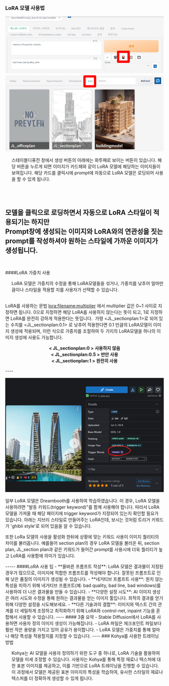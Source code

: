 ### LoRA 모델 사용법
<p align="center">
  <img src="../../img/lora5.png" alt="Generative AI in Architecture">
</p>

<p style="margin-left: 20px;">
스테이블디퓨전 창에서 생성 버튼의 아래에는 화투패로 보이는 버튼이 있습니다. 해당 버튼을 누르게 되면 이미지가 카드패와 같이 LoRA 모델에 해당하는 이미지들이 보여집니다. 해당 카드를 클릭시에 prompt에 자동으로 LoRA 모델은 로딩되어 사용을 할 수 있게 됩니다.

<br><br> 모델을 클릭으로 로딩하면서 자동으로 LoRA 스타일이 적용되기는 하지만<br> Prompt창에 생성되는 이미지와 LoRA와의 연관성을 짓는 prompt를 작성하셔야 원하는 스타일에 가까운 이미지가 생성됩니다. 
<br><br></p>
----
####LoRA 가중치 사용
<p style="margin-left: 20px;">
 LoRA 모델은 가중치의 수정을 통해 LoRA모델들을 섞거나, 가중치를 낮추어 얼마만큼이나 스타일을 적용할 지를 사용자가 선택할 수 있습니다.<br><br>

 LoRA를 사용하는 문법 <lora:filename:multiplier> 에서 multiplier 값은 0~1 사이로 지정하면 됩니다. 0으로 지정하면 해당 LoRA를 사용하지 않는다는 뜻이 되고, 1로 지정하면 LoRA를 완전히 강하게 적용한다는 뜻입니다.  가령 <JL_sectionplan:1>로 되어 있는 수치를 <JL_sectionplan:0.1> 로 낮추어 적용한다면 0.1 만큼의 LoRA모델이 이미지 생성에 적용되며, 이런 식으로 가중치를 조절하여 두 가지의 LoRA모델을 하나의 이미지 생성에 사용도 가능합니다.</p>

<p align="center"> 
<b>< JL_sectionplan:0 > 사용하지 않음</b><br>
<b>< JL_sectionplan:0.5 > 반만 사용</b><br>
<b>< JL_sectionplan:1 > 완전히 사용</b></p>
</p>
----
<p style="margin-left: 20px;">
<p align="center">
  <img src="../../img/lora6.png" alt="Generative AI in Architecture">
</p>
일부 LoRA 모델은 Dreambooth를 사용하여 학습하였습니다. 이 경우, LoRA 모델을 사용하려면 "발동 키워드(trigger keyword)"를 함께 사용해야 합니다. 따라서 LoRA 모델을 가져올 때 해당 페이지에 trigger keyword가 지정되어 있는지 확인할 필요가 있습니다. 아래는 지브리 스타일로 만들어주는 LoRA인데, 보시는 것처럼 트리거 키워드가 'ghibli style'로 되어 있음을 알 수 있습니다.

또한 LoRa 모델의 사용을 활성화 한뒤에 상황에 맞는 키워드 사용이 이미지 퀄리티의 차이를 불러옵니다. 예를들어 section plan의 경우 LoRA 모델을 불러온 뒤, section plan, JL_section plan과 같은 키워드가 들어간 prompt를 사용시에 더욱 퀄리티가 높고 LoRA를 사용함에 의미가 있습니다. 
 </p>
-----
####LoRA 사용 팁
- **올바른 프롬프트 작성**: LoRA 모델은 결과물이 지정된 경우가 많으므로, 이미지에 적합한 프롬프트를 작성해야 합니다. 잘못된 프롬프트로 인해 낮은 품질의 이미지가 생성될 수 있습니다.
- **네거티브 프롬프트 사용**: 원치 않는 특성을 피하기 위해 네거티브 프롬프트(예: bad quality, bad line, bad windows)를 사용하여 더 나은 결과물을 만들 수 있습니다.
- **다양한 설정 시도**: AI 이미지 생성은 여러 시도와 수정을 통해 원하는 결과물을 얻는 이미지 툴입니다. 최적의 결과를 얻기 위해 다양한 설정을 시도해보세요.
- **다른 기술과의 결합**: 이미지와 텍스트 간의 관계를 더 세밀하게 조정하고 최적화하기 위해 LoRA와 control-net, inpaint 기능을 혼합해서 사용할 수 있습니다.
----
#### 3줄 요약
- Stable Diffusion에서 LoRA를 사용하면 사용자 정의 이미지 생성이 가능해집니다.
- LoRA 파일은 체크포인트 파일보다 훨씬 작은 용량을 가지고 있어 공유가 용이합니다.
- LoRA 모델은 가중치를 통해 얼마나 해당 특성을 적용할지를 지정할 수 있습니다.
----
### Kohya를 사용한 트레이닝 방법
<p style="margin-left: 20px;">
 Kohya는 AI 모델을 사용자 정의하기 위한 도구 중 하나로, LoRA 기술을 활용하여 모델을 미세 조정할 수 있습니다.
 사용자는 Kohya를 통해 특정 재료나 텍스처에 대한 표본 이미지를 제공하고, 이를 기반으로 LoRA 트레이닝을 진행할 수 있습니다. 이 과정에서 모델은 제공된 표본 이미지의 특성을 학습하여, 유사한 스타일의 재료나 텍스처를 더 정확하게 생성할 수 있게 됩니다.
</p>
